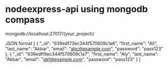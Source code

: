 # nodeexpress-api using mongodb compass
mongodb://localhost:27017/(your_project)/


JSON format
[
    {
        "_id": "639edf73ec344f570609c1a6",
        "first_name": "Ali",
        "last_name": "Akbar",
        "email": "abc@example.com",
        "password": "pass123"
    },
    {
        "_id": "639edff9ec344f570609c1a7",
        "first_name": "Aly",
        "last_name": "Akbar",
        "email": "def@example.com",
        "password": "pass123"
    }
]
